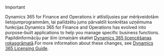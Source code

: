 > [!IMPORTANT]
> <span data-ttu-id="cb0a4-101">Dynamics 365 for Finance and Operations ir attīstījusies par mērķveidotām lietojumprogrammām, lai palīdzētu jums pārvaldīt konkrētas uzņēmuma funkcijas.</span><span class="sxs-lookup"><span data-stu-id="cb0a4-101">Dynamics 365 for Finance and Operations has evolved into purpose-built applications to help you manage specific business functions.</span></span> <span data-ttu-id="cb0a4-102">Papildinformāciju par šīm izmaiņām skatiet [Dynamics 365 licencēšanas rokasgrāmatā](https://mbs.microsoft.com/Files/public/365/Dynamics365LicensingGuide.pdf).</span><span class="sxs-lookup"><span data-stu-id="cb0a4-102">For more information about these changes, see [Dynamics 365 Licensing Guide](https://mbs.microsoft.com/Files/public/365/Dynamics365LicensingGuide.pdf).</span></span>
 
